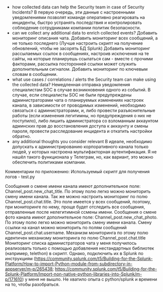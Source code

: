 - how collected data can help the Security team in case of Security Incidents?
В первую очередь, эти данные с настроенными уведомлениями позволят команде оперативно реагировать на инциденты, быстро устранять последствия и контролировать соблюдение сотрудниками компании политик безопасности.
- can we collect any additional data to enrich collected events?
Добавить мониторинг описания чата.
Добавить мониторинг всех сообщений, а не только последнего (Лучше настроить скрипт на получение обновлений, чтобы не засорять БД Splunk)
Добавить мониторинг рассылаемых ссылок в сообщениях, настроив исключения на те сайты, на которые планируешь ссылаться сам - вместе с прочими факторами, рассылка посторонней ссылки может служить дополнительным сигналом.
Добавить мониторинг по ключевым словам в сообщении.
- what use cases / correlations / alerts the Security team can make using the collected data?
Немедленная отправка уведомления специалистам SOC в случае возникновения одного из событий. В случае, если специалисты SOC не были предупреждены администраторами чата о планируемых изменениях настроек канала, в зависимости от проводимых изменений, необходимо связаться с администраторами, и, либо провести разъяснительные работы (если изменения легитимны, но предупреждения о них не поступило), либо лишить администратора со взломанным аккаунтом админских прав до восстановления доступа к аккаунту и смены пароля, провести расследование инцидента и откатить настройки обратно.
- any additional thoughts you consider relevant
В идеале, необходимо допускать к администрированию корпоративного канала только людей, у которых настроена мультифакторная аутентификация. Я не нашёл такого функционала у Телеграм, но, как вариант, это можно обеспечить политиками компании.


Комментарии по приложению:
Используемый скрипт для получения логов - test.py

Сообщения о смене имени канала имеют дополнительное поле: Channel_post.new_chat_title. По этому полю легко можно мониторить смену имени канала. Так же можно настроить мониторинг по полю Channel_post.chat.title. Это поле имеется у всех сообщений, поэтому, при мониторинге по нему, проще будет отследить все сообщения, отправленные после нелегитимной ссмены имени.
Сообщения о смене фото канала имеют дополнительное поле: Channel_post.new_chat_photo. По этому полю легко можно мониторить смену имени канала.
Смену ссылки на канал можно мониторить по полям сообщений Channel_post.chat.username. Механизм мониторинга по этому полю идентичен механизму мониторинга по полю Channel_post.chat.title
Мониторинг списка администраторов чата у меня получилось реализовать только с помощью добавления нестандартных библиотек (например, telethon) в скрипт. Однако, подключить их в Splunk по инструкциям (https://community.splunk.com/t5/Building-for-the-Splunk-Platform/How-to-import-Python-module-from-subdirectory-in-appserver/m-p/265438; https://community.splunk.com/t5/Building-for-the-Splunk-Platform/Import-non-native-python-libraries-into-Splunk/m-p/171610) у меня не вышло. Не хватило опыта с python/splunk и времени на то, чтобы разобраться.
